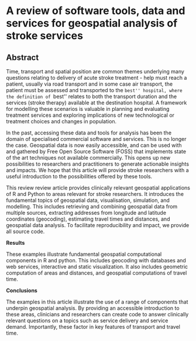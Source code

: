 # A review of software tools, data and services for geospatial analysis of stroke services 

## Abstract

Time, transport and spatial position are common themes underlying many
questions relating to delivery of acute stroke treatment  - help must reach a patient, usually via road
transport and in some case air transport, the patient must be assessed
and transported to the ``best'' hospital, where the definition of
``best'' relates to both the transport duration and the services
(stroke therapy) available at the destination hospital. A framework
for modelling these scenarios is valuable in planning and evaluating
treatment services and exploring implications of new technological or
treatment choices and changes in population.

In the past, accessing these data and tools for analysis has been the domain of specialised commercial software and services. This is no longer the case. Geospatial data is now easily accessible, and can be used with and gathered by Free Open Source Software (FOSS) that implements state of the art techniques not available commercially. This opens up new possibilities to researchers and practitioners to generate actionable insights and impacts. We hope that this article will provide stroke researchers with a useful
introduction to the possibilities offered by these tools.

This review review article provides clinically relevant geospatial applications of R and Python to areas relevant for stroke researchers. It introduces the fundamental topics of geospatial data, visualisation, simulation, and modelling. This includes retrieving and combining geospatial data from multiple sources, extracting addresses from longitude and latitude coordinates (geocoding), estimating travel times and distances, and geospatial data analysis. To facilitate reproducibility and impact, we provide all source code.

**Results**

These examples illustrate fundamental geospatial computational components in R and python. This includes geocoding with databases and web services, interactive and static visualization. It also includes geometric computation of areas and distances, and geospatial computations of travel time.

**Conclusions**

The examples in this article illustrate the use of a range of components that underpin geospatial analysis. By providing an accessible introduction to these areas, clinicians and researchers can create code to answer clinically relevant questions on a topics such as service delivery and service demand. Importantly, these factor in key features of transport and travel time.
